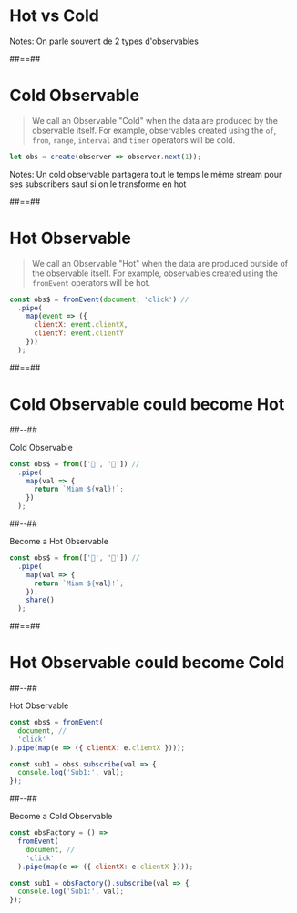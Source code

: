 <!-- .slide: class="transition bg-blue" -->

# Hot vs Cold

Notes:
On parle souvent de 2 types d'observables

##==##

<!-- .slide: class="with-code consolas" -->

# Cold Observable

> We call an Observable "Cold" when the data are produced by the observable itself. For example, observables created using the `of`, `from`, `range`, `interval` and `timer` operators will be cold.

```javascript
let obs = create(observer => observer.next(1));
```

<!-- .element: class="big-code block" -->

Notes:
Un cold observable partagera tout le temps le même stream pour ses subscribers sauf si on le transforme en hot

##==##

<!-- .slide: class="with-code consolas" -->

# Hot Observable

> We call an Observable "Hot" when the data are produced outside of the observable itself. For example, observables created using the `fromEvent` operators will be hot.

```javascript
const obs$ = fromEvent(document, 'click') //
  .pipe(
    map(event => ({
      clientX: event.clientX,
      clientY: event.clientY
    }))
  );
```

<!-- .element: class="big-code block" -->

##==##

<!-- .slide: class="two-column-layout" -->

# Cold Observable could become Hot

##--##

Cold Observable

<!-- .slide: class="with-code consolas"  -->

```javascript
const obs$ = from(['🍕', '🍪']) //
  .pipe(
    map(val => {
      return `Miam ${val}!`;
    })
  );
```

<!-- .element: class="big-code"-->

##--##

Become a Hot Observable

<!-- .slide: class="with-code consolas"  -->

```javascript
const obs$ = from(['🍕', '🍪']) //
  .pipe(
    map(val => {
      return `Miam ${val}!`;
    }),
    share()
  );
```

<!-- .element: class="big-code"-->

##==##

<!-- .slide: class="two-column-layout" -->

# Hot Observable could become Cold

##--##

Hot Observable

<!-- .slide: class="with-code consolas"  -->

```javascript
const obs$ = fromEvent(
  document, //
  'click'
).pipe(map(e => ({ clientX: e.clientX })));

const sub1 = obs$.subscribe(val => {
  console.log('Sub1:', val);
});
```

<!-- .element: class="big-code"-->

##--##

Become a Cold Observable

<!-- .slide: class="with-code consolas"  -->

```javascript
const obsFactory = () =>
  fromEvent(
    document, //
    'click'
  ).pipe(map(e => ({ clientX: e.clientX })));

const sub1 = obsFactory().subscribe(val => {
  console.log('Sub1:', val);
});
```

<!-- .element: class="big-code"-->

